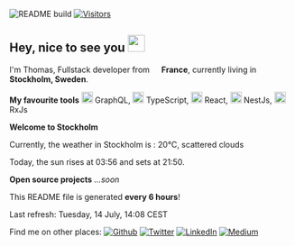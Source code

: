 
![README build](https://github.com/thmsgbrt/thmsgbrt/workflows/README%20build/badge.svg) [![Visitors](https://visitor-badge.glitch.me/badge?page_id=thmsgbrt.thmsgbrt)](https://github.com/thmsgbrt)

<h2>Hey, nice to see you <img src="https://emojis.slackmojis.com/emojis/images/1531849430/4246/blob-sunglasses.gif?1531849430" width="30"/></h2>


<p>I'm Thomas,  Fullstack developer from <img src="https://image.flaticon.com/icons/svg/197/197560.svg" width="13"/> <b>France</b>, currently living in <img src="https://image.flaticon.com/icons/svg/197/197564.svg" width="13"/> <b>Stockholm, Sweden</b>. </p>

<b>My  favourite tools</b>
<img src="https://upload.wikimedia.org/wikipedia/commons/thumb/1/17/GraphQL_Logo.svg/1024px-GraphQL_Logo.svg.png" width="20"/> GraphQL, <img src="https://cdn.iconscout.com/icon/free/png-512/typescript-1174965.png" width="20"/> TypeScript, <img src="https://cdn4.iconfinder.com/data/icons/logos-3/600/React.js_logo-512.png" width="20"/> React, <img src="https://seeklogo.com/images/N/nestjs-logo-09342F76C0-seeklogo.com.png" width="20"/> NestJs, <img src="https://cdn.worldvectorlogo.com/logos/rxjs-1.svg" width="20"/> RxJs

<p><b>Welcome to Stockholm</b></p>
<p>Currently, the weather in Stockholm is : 20°C, scattered clouds</p>
<p>Today, the sun rises at 03:56 and sets at 21:50.</p>

<b>Open source projects</b>
<i>...soon</i>


</hr>

<p>This README file is generated <b>every 6 hours</b>!</p>
<p>Last refresh: Tuesday, 14 July, 14:08 CEST</p>


Find me on other places:
[![Github](https://img.shields.io/github/followers/thmsgbrt.svg?label=GitHub&style=social)](https://github.com/thmsgbrt) [![Twitter](https://img.shields.io/twitter/follow/Guibz16?label=Twitter&style=social)](https://twitter.com/Guibz16) [![LinkedIn](https://img.shields.io/badge/LinkedIn-My_Resume-__?style=social&logo=LinkedIn)](https://www.linkedin.com/in/thomas-guibert) [![Medium](https://img.shields.io/badge/Medium-My_Stories-__?style=social&logo=Medium)](https://medium.com/@th.guibert)
